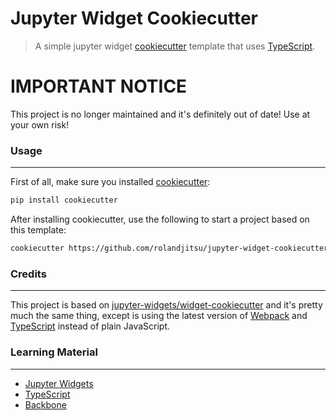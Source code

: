 # Jupyter Widget Cookiecutter

> A simple jupyter widget [cookiecutter](https://github.com/audreyr/cookiecutter) template that uses [TypeScript](https://www.typescriptlang.org).

# IMPORTANT NOTICE

This project is no longer maintained and it's definitely out of date! Use at your own risk!

### Usage
---------
First of all, make sure you installed [cookiecutter](https://github.com/audreyr/cookiecutter):
```bash
pip install cookiecutter
```

After installing cookiecutter, use the following to start a project based on this template:
```bash
cookiecutter https://github.com/rolandjitsu/jupyter-widget-cookiecutter.git
```


### Credits
-----------
This project is based on [jupyter-widgets/widget-cookiecutter](https://github.com/jupyter-widgets/widget-cookiecutter)
and it's pretty much the same thing, except is using the latest version of [Webpack](https://webpack.js.org)
and [TypeScript](https://www.typescriptlang.org) instead of plain JavaScript.


### Learning Material
---------------------
- [Jupyter Widgets](https://ipywidgets.readthedocs.io/en/latest)
- [TypeScript](https://www.typescriptlang.org/docs/home.html)
- [Backbone](http://backbonejs.org)
